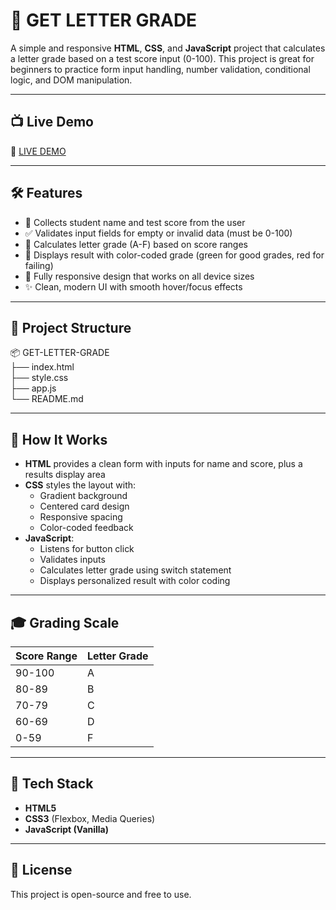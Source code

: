 # 📝 GET LETTER GRADE

A simple and responsive **HTML**, **CSS**, and **JavaScript** project that calculates a letter grade based on a test score input (0-100). This project is great for beginners to practice form input handling, number validation, conditional logic, and DOM manipulation.

---

## 📺 Live Demo

🔗 [LIVE DEMO]()

---

## 🛠️ Features

- 👤 Collects student name and test score from the user
- ✅ Validates input fields for empty or invalid data (must be 0-100)
- 🔢 Calculates letter grade (A-F) based on score ranges
- 🎨 Displays result with color-coded grade (green for good grades, red for failing)
- 📱 Fully responsive design that works on all device sizes
- ✨ Clean, modern UI with smooth hover/focus effects

---

## 📁 Project Structure

📦 GET-LETTER-GRADE  
├── index.html  
├── style.css  
├── app.js  
└── README.md  

---

## 🧠 How It Works

- **HTML** provides a clean form with inputs for name and score, plus a results display area
- **CSS** styles the layout with:
  - Gradient background
  - Centered card design
  - Responsive spacing
  - Color-coded feedback
- **JavaScript**:
  - Listens for button click
  - Validates inputs
  - Calculates letter grade using switch statement
  - Displays personalized result with color coding

---

## 🎓 Grading Scale

| Score Range | Letter Grade |
|-------------|--------------|
| 90-100      | A            |
| 80-89       | B            |
| 70-79       | C            |
| 60-69       | D            |
| 0-59        | F            |

---

## 🧰 Tech Stack

- **HTML5**
- **CSS3** (Flexbox, Media Queries)
- **JavaScript (Vanilla)**

---

## 📜 License

This project is open-source and free to use.
